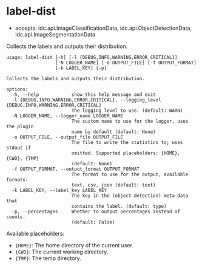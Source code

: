 # label-dist

* accepts: idc.api.ImageClassificationData, idc.api.ObjectDetectionData, idc.api.ImageSegmentationData

Collects the labels and outputs their distribution.

```
usage: label-dist [-h] [-l {DEBUG,INFO,WARNING,ERROR,CRITICAL}]
                  [-N LOGGER_NAME] [-o OUTPUT_FILE] [-f OUTPUT_FORMAT]
                  [-k LABEL_KEY] [-p]

Collects the labels and outputs their distribution.

options:
  -h, --help            show this help message and exit
  -l {DEBUG,INFO,WARNING,ERROR,CRITICAL}, --logging_level {DEBUG,INFO,WARNING,ERROR,CRITICAL}
                        The logging level to use. (default: WARN)
  -N LOGGER_NAME, --logger_name LOGGER_NAME
                        The custom name to use for the logger, uses the plugin
                        name by default (default: None)
  -o OUTPUT_FILE, --output_file OUTPUT_FILE
                        The file to write the statistics to; uses stdout if
                        omitted. Supported placeholders: {HOME}, {CWD}, {TMP}
                        (default: None)
  -f OUTPUT_FORMAT, --output_format OUTPUT_FORMAT
                        The format to use for the output, available formats:
                        text, csv, json (default: text)
  -k LABEL_KEY, --label_key LABEL_KEY
                        The key in the (object detection) meta-data that
                        contains the label. (default: type)
  -p, --percentages     Whether to output percentages instead of counts.
                        (default: False)
```

Available placeholders:

* `{HOME}`: The home directory of the current user.
* `{CWD}`: The current working directory.
* `{TMP}`: The temp directory.
